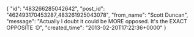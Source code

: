  {
   "id": "483266285042642",
   "post_id": "462493170453287_483261925043078",
   "from_name": "Scott Duncan",
   "message": "Actually I doubt it could be MORE opposed. It's the EXACT OPPOSITE :D",
   "created_time": "2013-02-20T17:22:36+0000"
 }
